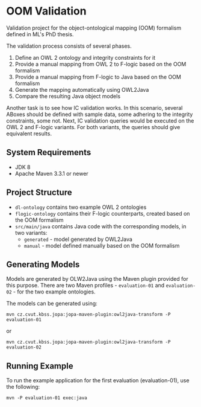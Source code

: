 # OOM Validation

Validation project for the object-ontological mapping (OOM) formalism defined in ML's PhD thesis.

The validation process consists of several phases.

1. Define an OWL 2 ontology and integrity constraints for it
2. Provide a manual mapping from OWL 2 to F-logic based on the OOM formalism
3. Provide a manual mapping from F-logic to Java based on the OOM formalism
4. Generate the mapping automatically using OWL2Java
5. Compare the resulting Java object models

Another task is to see how IC validation works. In this scenario, several ABoxes should be defined with sample data, some adhering
to the integrity constraints, some not. Next, IC validation queries would be executed on the OWL 2 and F-logic variants. For both variants,
the queries should give equivalent results.

## System Requirements

* JDK 8
* Apache Maven 3.3.1 or newer

## Project Structure

- `dl-ontology` contains two example OWL 2 ontologies
- `flogic-ontology` contains their F-logic counterparts, created based on the OOM formalism
- `src/main/java` contains Java code with the corresponding models, in two variants:
    - `generated` - model generated by OWL2Java
    - `manual` - model defined manually based on the OOM formalism
    
## Generating Models

Models are generated by OLW2Java using the Maven plugin provided for this purpose. There are two Maven profiles - `evaluation-01` and `evaluation-02` -
for the two example ontologies.

The models can be generated using:

`mvn cz.cvut.kbss.jopa:jopa-maven-plugin:owl2java-transform -P evaluation-01`

or

`mvn cz.cvut.kbss.jopa:jopa-maven-plugin:owl2java-transform -P evaluation-02`

## Running Example

To run the example application for the first evaluation (evaluation-01), use the following:

`mvn -P evaluation-01 exec:java`

